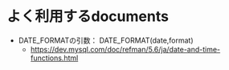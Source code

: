 # よく利用するdocuments

- DATE_FORMATの引数： DATE_FORMAT(date,format)
  - https://dev.mysql.com/doc/refman/5.6/ja/date-and-time-functions.html 
